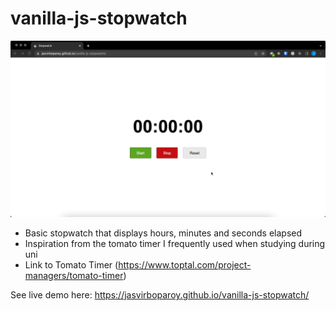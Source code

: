 # vanilla-js-stopwatch

![Stopwatch Project Screenshot](./stopwatch-recording.gif)

* Basic stopwatch that displays hours, minutes and seconds elapsed
* Inspiration from the tomato timer I frequently used when studying during uni
* Link to Tomato Timer (https://www.toptal.com/project-managers/tomato-timer)

See live demo here: https://jasvirboparoy.github.io/vanilla-js-stopwatch/